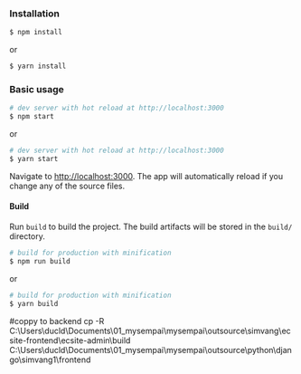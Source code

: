 
### Installation

``` bash
$ npm install
```

or

``` bash
$ yarn install
```

### Basic usage

``` bash
# dev server with hot reload at http://localhost:3000
$ npm start 
```

or 

``` bash
# dev server with hot reload at http://localhost:3000
$ yarn start
```

Navigate to [http://localhost:3000](http://localhost:3000). The app will automatically reload if you change any of the source files.

#### Build

Run `build` to build the project. The build artifacts will be stored in the `build/` directory.

```bash
# build for production with minification
$ npm run build
```

or

```bash
# build for production with minification
$ yarn build
```

#coppy to backend
cp -R C:\Users\ducld\Documents\01_mysempai\mysempai\outsource\simvang\ecsite-frontend\ecsite-admin\build C:\Users\ducld\Documents\01_mysempai\mysempai\outsource\python\django\simvang1\frontend

